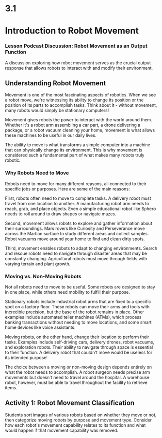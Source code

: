 # 3.1
# **Introduction to Robot Movement**

### **Lesson Podcast Discussion:** Robot Movement as an Output Function
A discussion exploring how robot movement serves as the crucial output response that allows robots to interact with and modify their environment.

## **Understanding Robot Movement**

Movement is one of the most fascinating aspects of robotics. When we see a robot move, we're witnessing its ability to change its position or the position of its parts to accomplish tasks. Think about it - without movement, many robots would simply be stationary computers!

Movement gives robots the power to interact with the world around them. Whether it's a robot arm assembling a car part, a drone delivering a package, or a robot vacuum cleaning your home, movement is what allows these machines to be useful in our daily lives.

The ability to move is what transforms a simple computer into a machine that can physically change its environment. This is why movement is considered such a fundamental part of what makes many robots truly robotic.

### **Why Robots Need to Move**

Robots need to move for many different reasons, all connected to their specific jobs or purposes. Here are some of the main reasons:

First, robots often need to move to complete tasks. A delivery robot must travel from one location to another. A manufacturing robot arm needs to reach, grab, and place objects. Even a simple educational robot like Sphero needs to roll around to draw shapes or navigate mazes.

Second, movement allows robots to explore and gather information about their surroundings. Mars rovers like Curiosity and Perseverance move across the Martian surface to study different areas and collect samples. Robot vacuums move around your home to find and clean dirty spots.

Third, movement enables robots to adapt to changing environments. Search and rescue robots need to navigate through disaster areas that may be constantly changing. Agricultural robots must move through fields with varying terrain and plant growth.

### **Moving vs. Non-Moving Robots**

Not all robots need to move to be useful. Some robots are designed to stay in one place, while others need mobility to fulfill their purpose.

Stationary robots include industrial robot arms that are fixed to a specific spot on a factory floor. These robots can move their arms and tools with incredible precision, but the base of the robot remains in place. Other examples include automated teller machines (ATMs), which process banking transactions without needing to move locations, and some smart home devices like voice assistants.

Moving robots, on the other hand, change their location to perform their tasks. Examples include self-driving cars, delivery drones, robot vacuums, and exploration robots. Their ability to navigate through space is essential to their function. A delivery robot that couldn't move would be useless for its intended purpose!

The choice between a moving or non-moving design depends entirely on what the robot needs to accomplish. A robot surgeon needs precise arm movements but doesn't need to travel around the hospital. A warehouse robot, however, must be able to travel throughout the facility to retrieve items.


## **Activity 1: Robot Movement Classification**
Students sort images of various robots based on whether they move or not, then categorize moving robots by purpose and movement type. Consider how each robot's movement capability relates to its function and what would happen if that movement capability was removed.
